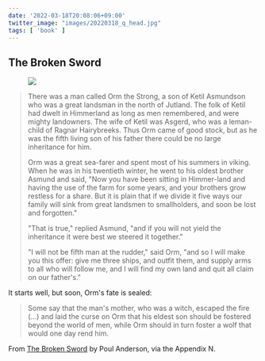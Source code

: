 ```yaml
---
date: '2022-03-18T20:08:06+09:00'
twitter_image: "images/20220318_q_head.jpg"
tags: [ 'book' ]
---
```


## The Broken Sword

<figure class="banner">
<a href="https://flickr.com/photos/jetjohn/39753117705/"><img src="images/20220318_head.jpg" loading="lazy" /></a>
<figcaption>
</figcaption>
</figure>

> There was a man called Orm the Strong, a son of Ketil Asmundson who was a great landsman in the north of Jutland. The folk of Ketil had dwelt in Himmerland as long as men remembered, and were mighty landowners. The wife of Ketil was Asgerd, who was a leman-child of Ragnar Hairybreeks. Thus Orm came of good stock, but as he was the fifth living son of his father there could be no large inheritance for him.
>
> Orm was a great sea-farer and spent most of his summers in viking. When he was in his twentieth winter, he went to his oldest brother Asmund and said, "Now you have been sitting in Himmer-land and having the use of the farm for some years, and your brothers grow restless for a share. But it is plain that if we divide it five ways our family will sink from great landsmen to smallholders, and soon be lost and forgotten."
>
> "That is true," replied Asmund, "and if you will not yield the inheritance it were best we steered it together."
>
> "I will not be fifth man at the rudder," said Orm, "and so I will make you this offer: give me three ships, and outfit them, and supply arms to all who will follow me, and I will find my own land and quit all claim on our father's."

It starts well, but soon, Orm's fate is sealed:

> Some say that the man's mother, who was a witch, escaped the fire (...) and laid the curse on Orm that his eldest son should be fostered beyond the world of men, while Orm should in turn foster a wolf that would one day rend him.

From [The Broken Sword](https://en.wikipedia.org/wiki/The_Broken_Sword) by Poul Anderson, via the Appendix N.

